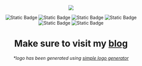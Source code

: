 <p align="center"><img src="https://github.com/Szymon-Glinka/Szymon-Glinka/assets/131162335/da71db19-fa4e-4828-8e73-f63b5096d594"></p>
<p align="center">
  <img alt="Static Badge" src="https://img.shields.io/badge/Robotics_engineering-Student-yellow">
  <img alt="Static Badge" src="https://img.shields.io/badge/skillsComp-Winner-yellow">

  <img alt="Static Badge" src="https://img.shields.io/badge/ANUlab-founder-yellow">
  <img alt="Static Badge" src="https://img.shields.io/badge/Cyberdeck_builder-gray">
  <img alt="Static Badge" src="https://img.shields.io/badge/Maker-gray">
  <img alt="Static Badge" src="https://img.shields.io/badge/Self--taught_dev-gray">
</p>

<h1 align="center">Make sure to visit my <a href="http://www.glinek.anulab.tech/">blog</a></h1>

<h6 align="center">*logo has been generated using <a href="https://creecros.github.io/simple_logo_gen/">simple logo generator</h6>
